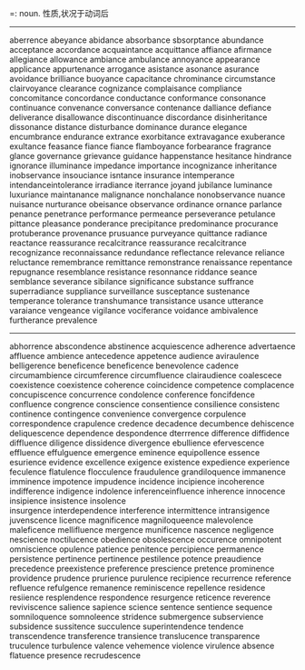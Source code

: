 =: noun.  性质,状况于动词后

---

aberrence
abeyance
abidance
absorbance
sbsorptance
abundance
acceptance
accordance
acquaintance
acquittance
affiance
afirmance
allegiance
allowance
ambiance
ambulance
annoyance
appearance
applicance
appurtenance
arrogance
asistance
asonance
asurance
avoidance
brilliance
buoyance
capacitance
chrominance
circumstance
clairvoyance
clearance
cognizance
complaisance
compliance
concomitance
concordance
conductance
conformance
consonance
continuance
convenance
conversance
contenance
dalliance
defiance
deliverance
disallowance
discontinuance
discordance
disinheritance
dissonance
distance
disturbance
dominance
durance
elegance
encumbrance
endurance
extrance
exorbitance
extravagance
exuberance
exultance
feasance
fiance
fiance
flamboyance
forbearance
fragrance
glance
governance
grievance
guidance
happenstance
hesitance
hindrance
ignorance
illuminance
impedance
importance
incognizance
inheritance
inobservance
insouciance
isntance
insurance
intemperance
intendanceintolerance
irradiance
iterrance
joyand
jubilance
luminance
luxuriance
maintanance
malignance
nonchalance
nonobservance
nuance
nuisance
nurturance
obeisance
observance
ordinance
ornance
parlance
penance
penetrance
performance
permeance
perseverance
petulance
pittance
pleasance
ponderance
precipitance
predominance
procurance
protuberance
provenance
prusuance
purveyance
quittance
radiance
reactance
reassurance
recalcitrance
reassurance
recalcitrance
recognizance
reconnaissance
redundance
reflectance
relevance
reliance
reluctance
remembrance
remittance
remonstrance
renaissance
repentance
repugnance
resemblance
resistance
resonnance
riddance
seance
semblance
severance
sibilance
significance
substance
suffrance
superradiance
suppliance
surveillance
susceptance
sustenance
temperance
tolerance
transhumance
transistance
usance
utterance
varaiance
vengeance
vigilance
vociferance
voidance
ambivalence
furtherance
prevalence




---

abhorrence
abscondence
abstinence
acquiescence
adherence
advertaence
affluence
ambience
antecedence
appetence
audience
aviraulence
belligerence
beneficence
beneficence
benevolence
cadence
circumambience
circumference
circumfluence
clairaudience
coalescece
coexistence
coexistence
coherence
coincidence
competence
complacence
concupiscence
concurrence
condolence
conference
foncifdence
confluence
congrence
conscience
consentience
consilience
consistenc
continence
contingence
convenience
convergence
corpulence
correspondence
crapulence
credence
decadence
decumbence
dehiscence
deliquescence
dependence
despondence
dterrrence
difference
diffidence
diffluence
diligence
dissidence
divergence
ebullience
efervescence
effluence
effulguence
emergence
eminence
equipollence
essence
esurience
evidence
excellence
exigence
existence
expedience
experience
feculence
flatulence
flocculence
fraudulence
grandiloquence
immanence
imminence
impotence
impudence
incidence
incipience
incoherence
indifference
indigence
indolence
inferenceinfluence
inherence
innocence
insipience
insistence
insolence\
insurgence
interdependence
interference
intermittence
intransigence
juvenscence
licence
magnificence
magniloqueence
malevolence
maleficence
mellifluence
mergence
munificence
nascence
negligence
nescience
noctilucence
obedience
obsolescence
occurence
omnipotent
omniscience
opulence
patience
penitence
percipience
permanence
persistence
pertinence
pertinence
pestilence
potence
preaudience
precedence
preexistence
preference
prescience
pretence
prominence
providence
prudence
prurience
purulence
recipience
recurrence
reference
refluence
refulgence
remanence
reminiscence
repellence
residence
resiience
resplendence
respondence
resurgence
reticence
reverence
reviviscence
salience
sapience
science
sentence
sentience
sequence
somniloquence
somnoleence
stridence
submergence
subservience
subsidence
sussitence
succulence
superintendence
tendence
transcendence
transference
transience
translucence
transparence
truculence
turbulence
valence
vehemence
violence
virulence
absence
flatuence
presence
recrudescence
